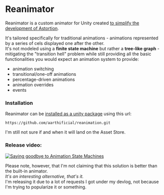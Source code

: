 # Reanimator

Reanimator is a custom animator for Unity created 
[to simplify the development of Astortion](https://youtu.be/nA2IChvy_QU).

It's tailored specifically for traditional animations - animations represented by a series of 
cels displayed one after the other.
<br>
It's not modeled using a **finite state machine** but rather a **tree-like graph** - mitigating 
the "transition hell" problem while still providing all the basic functionalities you would expect 
an animation system to provide:

- animation switching
- transitional/one-off animations
- percentage-driven animations
- animation overrides
- events

### Installation
Reanimator can be [installed as a unity package](https://docs.unity3d.com/Manual/upm-ui-giturl.html) 
using this url:
```
https://github.com/aarthificial/reanimation.git
```
I'm still not sure if and when it will land on the Asset Store.

### Release video:
[![Saying goodbye to Animation State Machines](https://img.youtube.com/vi/5aHhmRiVpZI/maxresdefault.jpg)](https://youtu.be/5aHhmRiVpZI)

Please note, however, that I'm not claiming that this solution is better than the built-in animator. 
<br>
*It's an interesting alternative, that's it.*
<br>
I'm releasing it due to a lot of requests I got under my devlog, 
not because I'm trying to popularize it or something.
